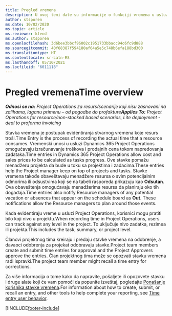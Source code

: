 ```yaml
---
title: Pregled vremena
description: U ovoj temi date su informacije o funkciji vremena u usluzi Dynamics 365 Project Operations.
author: stsporen
ms.date: 10/02/2020
ms.topic: article
ms.reviewer: kfend
ms.author: stsporen
ms.openlocfilehash: 3d6bee3bbcf96002c1951733bbacc94c6fc9d888
ms.sourcegitcommit: 40f68387f594180af64a5e5c748b6efa188bd300
ms.translationtype: HT
ms.contentlocale: sr-Latn-RS
ms.lasthandoff: 05/10/2021
ms.locfileid: "6011118"
---
```

# <a name="time-overview"></a><span data-ttu-id="1d459-103">Pregled vremena</span><span class="sxs-lookup"><span data-stu-id="1d459-103">Time overview</span></span>

<span data-ttu-id="1d459-104">_**Odnosi se na:** Project Operations za resurs/scenarije koji nisu zasnovani na zalihama, laganu primenu – od pogodbe do profakture_</span><span class="sxs-lookup"><span data-stu-id="1d459-104">_**Applies To:** Project Operations for resource/non-stocked based scenarios, Lite deployment - deal to proforma invoicing_</span></span>

<span data-ttu-id="1d459-105">Stavka vremena je postupak evidentiranja stvarnog vremena koje resurs troši.</span><span class="sxs-lookup"><span data-stu-id="1d459-105">Time Entry is the process of recording the actual time that a resource consumes.</span></span> <span data-ttu-id="1d459-106">Vremenski unosi u usluzi Dynamics 365 Project Operations omogućavaju izračunavanje troškova i prodajnih cena tokom napredovanja zadataka.</span><span class="sxs-lookup"><span data-stu-id="1d459-106">Time entries in Dynamics 365 Project Operations allow cost and sales prices to be calculated as tasks progress.</span></span> <span data-ttu-id="1d459-107">Ove stavke pomažu menadžeru projekta da bude u toku sa projektima i zadacima.</span><span class="sxs-lookup"><span data-stu-id="1d459-107">These entries help the Project manager keep on top of projects and tasks.</span></span> <span data-ttu-id="1d459-108">Stavke vremena takođe obaveštavaju menadžere resursa o svim potencijalnim odmorima ili odsustvima koji se na tabeli rasporeda prikazuju kao **Odsutan**. Ova obaveštenja omogućavaju menadžerima resursa da planiraju oko tih događaja.</span><span class="sxs-lookup"><span data-stu-id="1d459-108">Time entries also notify Resource managers of any potential vacation or absences that appear on the schedule board as **Out**. These notifications allow the Resource managers to plan around those events.</span></span>

<span data-ttu-id="1d459-109">Kada evidentiraju vreme u usluzi Project Operations, korisnici mogu pratiti bilo koji nivo u projektu.</span><span class="sxs-lookup"><span data-stu-id="1d459-109">When recording time in Project Operations, users can track against any level in the project.</span></span> <span data-ttu-id="1d459-110">To uključuje nivo zadatka, rezimea ili projekta.</span><span class="sxs-lookup"><span data-stu-id="1d459-110">This includes the task, summary, or project level.</span></span>

<span data-ttu-id="1d459-111">Članovi projektnog tima kreiraju i predaju stavke vremena na odobrenje, a davaoci odobrenja za projekat odobravaju stavke.</span><span class="sxs-lookup"><span data-stu-id="1d459-111">Project team members create and submit time entries for approval and the Project Approvers approve the entries.</span></span> <span data-ttu-id="1d459-112">Član projektnog tima može se opozvati stavku vremena radi ispravki.</span><span class="sxs-lookup"><span data-stu-id="1d459-112">The project team member might recall a time entry for corrections.</span></span>

<span data-ttu-id="1d459-113">Za više informacija o tome kako da napravite, pošaljete ili opozovete stavku i druge alate koji će vam pomoći da popunite izveštaj, pogledajte [Ponašanje korisnika stavke vremena](ui-behavior-time.md).</span><span class="sxs-lookup"><span data-stu-id="1d459-113">For information about how to create, submit, or recall an entry, and other tools to help complete your reporting, see [Time entry user behavior](ui-behavior-time.md).</span></span>



[!INCLUDE[footer-include](../includes/footer-banner.md)]